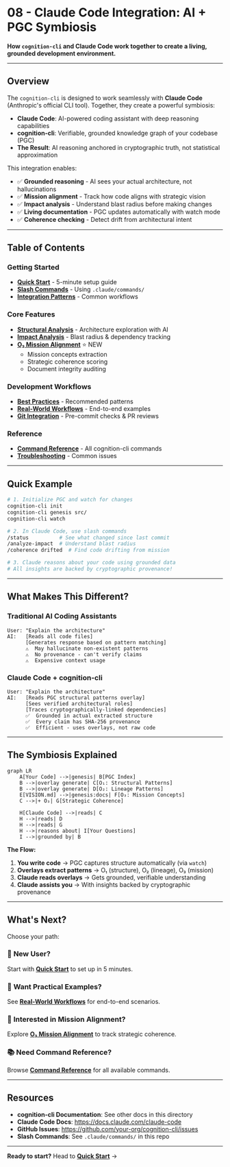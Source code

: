 # 08 - Claude Code Integration: AI + PGC Symbiosis

**How `cognition-cli` and Claude Code work together to create a living, grounded development environment.**

---

## Overview

The `cognition-cli` is designed to work seamlessly with **Claude Code** (Anthropic's official CLI tool). Together, they create a powerful symbiosis:

- **Claude Code**: AI-powered coding assistant with deep reasoning capabilities
- **cognition-cli**: Verifiable, grounded knowledge graph of your codebase (PGC)
- **The Result**: AI reasoning anchored in cryptographic truth, not statistical approximation

This integration enables:

- ✅ **Grounded reasoning** - AI sees your actual architecture, not hallucinations
- ✅ **Mission alignment** - Track how code aligns with strategic vision
- ✅ **Impact analysis** - Understand blast radius before making changes
- ✅ **Living documentation** - PGC updates automatically with watch mode
- ✅ **Coherence checking** - Detect drift from architectural intent

---

## Table of Contents

### Getting Started

- **[Quick Start](./claude-integration/quick-start.md)** - 5-minute setup guide
- **[Slash Commands](./claude-integration/slash-commands.md)** - Using `.claude/commands/`
- **[Integration Patterns](./claude-integration/integration-patterns.md)** - Common workflows

### Core Features

- **[Structural Analysis](./claude-integration/structural-analysis.md)** - Architecture exploration with AI
- **[Impact Analysis](./claude-integration/impact-analysis.md)** - Blast radius & dependency tracking
- **[O₃ Mission Alignment](./claude-integration/o3-mission-alignment.md)** ⭐ NEW
  - Mission concepts extraction
  - Strategic coherence scoring
  - Document integrity auditing

### Development Workflows

- **[Best Practices](./claude-integration/best-practices.md)** - Recommended patterns
- **[Real-World Workflows](./claude-integration/workflows.md)** - End-to-end examples
- **[Git Integration](./claude-integration/git-integration.md)** - Pre-commit checks & PR reviews

### Reference

- **[Command Reference](./claude-integration/command-reference.md)** - All cognition-cli commands
- **[Troubleshooting](./claude-integration/troubleshooting.md)** - Common issues

---

## Quick Example

```bash
# 1. Initialize PGC and watch for changes
cognition-cli init
cognition-cli genesis src/
cognition-cli watch

# 2. In Claude Code, use slash commands
/status          # See what changed since last commit
/analyze-impact  # Understand blast radius
/coherence drifted  # Find code drifting from mission

# 3. Claude reasons about your code using grounded data
# All insights are backed by cryptographic provenance!
```

---

## What Makes This Different?

### Traditional AI Coding Assistants

```text
User: "Explain the architecture"
AI:   [Reads all code files]
      [Generates response based on pattern matching]
      ⚠️  May hallucinate non-existent patterns
      ⚠️  No provenance - can't verify claims
      ⚠️  Expensive context usage
```

### Claude Code + cognition-cli

```text
User: "Explain the architecture"
AI:   [Reads PGC structural patterns overlay]
      [Sees verified architectural roles]
      [Traces cryptographically-linked dependencies]
      ✅  Grounded in actual extracted structure
      ✅  Every claim has SHA-256 provenance
      ✅  Efficient - uses overlays, not raw code
```

---

## The Symbiosis Explained

```mermaid
graph LR
    A[Your Code] -->|genesis| B[PGC Index]
    B -->|overlay generate| C[O₁: Structural Patterns]
    B -->|overlay generate| D[O₂: Lineage Patterns]
    E[VISION.md] -->|genesis:docs| F[O₃: Mission Concepts]
    C -->|+ O₃| G[Strategic Coherence]

    H[Claude Code] -->|reads| C
    H -->|reads| D
    H -->|reads| G
    H -->|reasons about| I[Your Questions]
    I -->|grounded by| B
```

**The Flow:**

1. **You write code** → PGC captures structure automatically (via `watch`)
2. **Overlays extract patterns** → O₁ (structure), O₂ (lineage), O₃ (mission)
3. **Claude reads overlays** → Gets grounded, verifiable understanding
4. **Claude assists you** → With insights backed by cryptographic provenance

---

## What's Next?

Choose your path:

### 🚀 **New User?**

Start with **[Quick Start](./claude-integration/quick-start.md)** to set up in 5 minutes.

### 🎯 **Want Practical Examples?**

See **[Real-World Workflows](./claude-integration/workflows.md)** for end-to-end scenarios.

### 🔬 **Interested in Mission Alignment?**

Explore **[O₃ Mission Alignment](./claude-integration/o3-mission-alignment.md)** to track strategic coherence.

### 📚 **Need Command Reference?**

Browse **[Command Reference](./claude-integration/command-reference.md)** for all available commands.

---

## Resources

- **cognition-cli Documentation**: See other docs in this directory
- **Claude Code Docs**: <https://docs.claude.com/claude-code>
- **GitHub Issues**: <https://github.com/your-org/cognition-cli/issues>
- **Slash Commands**: See `.claude/commands/` in this repo

---

**Ready to start?** Head to **[Quick Start](./claude-integration/quick-start.md)** →
